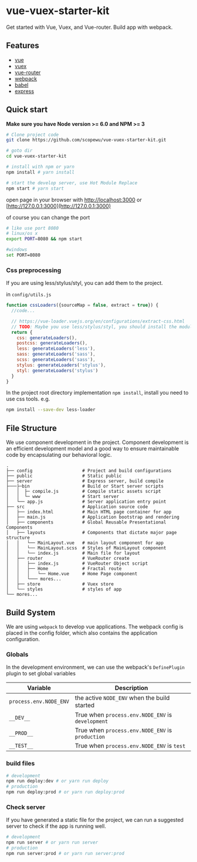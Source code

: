 # vue-vuex-starter-kit
Get started with Vue, Vuex, and Vue-router. Build app with webpack.

## Features
- [vue](https://github.com/vuejs/vue)
- [vuex](https://github.com/vuejs/vuex)
- [vue-router](https://github.com/vuejs/vue-router)
- [webpack](https://github.com/webpack/webpack)
- [babel](https://github.com/babel/babel)
- [express](https://github.com/expressjs/express)

## Quick start
**Make sure you have Node version >= 6.0 and NPM >= 3**

```bash
# Clone project code 
git clone https://github.com/scopewu/vue-vuex-starter-kit.git

# goto dir
cd vue-vuex-starter-kit

# install with npm or yarn
npm install # yarn install

# start the develop server, use Hot Module Replace
npm start # yarn start
```
open page in your browser with [http://localhost:3000](http://localhost:3000) or [http://127.0.0.1:3000](http://127.0.0.1:3000)

of course you can change the port
```bash
# like use port 8080
# linux/os x
export PORT=8080 && npm start

#windows
set PORT=8080
```
### Css preprocessing
If you are using less/stylus/styl, you can add them to the project.

in `config/utils.js`
```javascript
function cssLoaders({sourceMap = false, extract = true}) {
  //code...

  // https://vue-loader.vuejs.org/en/configurations/extract-css.html
  // TODO: Maybe you use less/stylus/styl, you should install the module with npm
  return {
    css: generateLoaders(),
    postcss: generateLoaders(),
    less: generateLoaders('less'),
    sass: generateLoaders('sass'),
    scss: generateLoaders('sass'),
    stylus: generateLoaders('stylus'),
    styl: generateLoaders('stylus')
  }
}
```
In the project root directory implementation `npm install`, install you need to use css tools.
e.g.
```bash
npm install --save-dev less-loader
```

## File Structure
We use component development in the project. Component development is an efficient development model and a good way to ensure maintainable code by encapsulating our behavioral logic.

```
.
├── config                   # Project and build configurations
├── public                   # Static public
├── server                   # Express server, build compile
├───├─bin                    # Build or Start server scripts
│   │  ├─ compile.js         # Compile static assets script
│   │  └─ www                # Start server
│   └── app.js               # Server application entry point
├── src                      # Application source code
│   ├── index.html           # Main HTML page container for app
│   ├── main.js              # Application bootstrap and rendering
│   ├── components           # Global Reusable Presentational Components
│   ├── layouts              # Components that dictate major page structure
│   │   └── MainLayout.vue   # main layout component for app
│   │   └── MainLayout.scss  # Styles of MainLayout component
│   │   └── index.js         # Main file for layout
│   ├── router               # VueRouter create
│   │   ├── index.js         # VueRouter Object script
│   │   ├── Home             # Fractal route
│   │   │   └── Home.vue     # Home Page component
│   │   └─── mores...
│   ├── store                # Vuex store
│   └── styles               # styles of app
└── mores...
```
## Build System
We are using `webpack` to develop vue applications. The webpack config is placed in the config folder, which also contains the application configuration.

### Globals
In the development environment, we can use the webpack's `DefinePlugin` plugin to set global variables

|Variable|Description|
|---|---|
|`process.env.NODE_ENV`|the active `NODE_ENV` when the build started|
|`__DEV__`|True when `process.env.NODE_ENV` is `development`|
|`__PROD__`|True when `process.env.NODE_ENV` is `production`|
|`__TEST__`|True when `process.env.NODE_ENV` is `test`|

### build files
```bash
# development
npm run deploy:dev # or yarn run deploy
# production
npm run deploy:prod # or yarn run deploy:prod
```

### Check server
If you have generated a static file for the project, we can run a suggested server to check if the app is running well.
```bash
# development
npm run server # or yarn run server
# production
npm run server:prod # or yarn run server:prod
```

